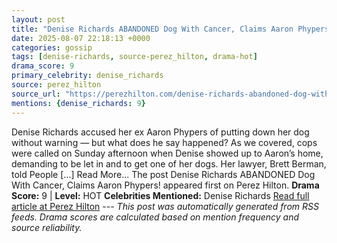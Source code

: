 ```yaml
---
layout: post
title: "Denise Richards ABANDONED Dog With Cancer, Claims Aaron Phypers!"
date: 2025-08-07 22:18:13 +0000
categories: gossip
tags: [denise-richards, source-perez_hilton, drama-hot]
drama_score: 9
primary_celebrity: denise_richards
source: perez_hilton
source_url: "https://perezhilton.com/denise-richards-abandoned-dog-with-cancer-claims-aaron-phypers/"
mentions: {denise_richards: 9}
---
```


Denise Richards accused her ex Aaron Phypers of putting down her dog without warning — but what does he say happened? As we covered, cops were called on Sunday afternoon when Denise showed up to Aaron’s home, demanding to be let in and to get one of her dogs. Her lawyer, Brett Berman, told People [...] Read More... The post Denise Richards ABANDONED Dog With Cancer, Claims Aaron Phypers! appeared first on Perez Hilton. **Drama Score:** 9 | **Level:** HOT **Celebrities Mentioned:** Denise Richards [Read full article at Perez Hilton](https://perezhilton.com/denise-richards-abandoned-dog-with-cancer-claims-aaron-phypers/) --- *This post was automatically generated from RSS feeds. Drama scores are calculated based on mention frequency and source reliability.*